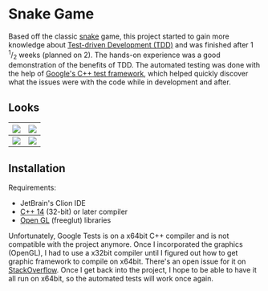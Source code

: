# Snake Game
Based off the classic [snake][wiki-snake] game, this project started to gain more knowledge about [Test-driven Development (TDD)][wiki-TDD] and was finished after 1 <sup>1</sup>/<sub>2</sub> weeks (planned on 2). The hands-on experience was a good demonstration of the benefits of TDD. The automated testing was done with the help of [Google's C++ test framework][wiki-google-tests], which helped quickly discover what the issues were with the code while in development and after.
## Looks
|![][start]|![][long]|
|:--------:|:--------:|
|![][small]|![][game-over]|
## Installation
Requirements:
- JetBrain's Clion IDE
- [C++ 14][MinGW-download-page] (32-bit) or later compiler
- [Open GL][freeglut-3.0.0] (freeglut) libraries

Unfortunately, Google Tests is on a x64bit C++ compiler and is not compatible with the project anymore. Once I incorporated the graphics (OpenGL), I had to use a x32bit compiler until I figured out how to get graphic framework to compile on x64bit. There's an open issue for it on [StackOverflow][stackoverflow-question]. Once I get back into the project, I hope to be able to have it all run on x64bit, so the automated tests will work once again.

[wiki-google-tests]: https://developer.ibm.com/technologies/systems/articles/au-googletestingframework/
[wiki-TDD]: https://www.agilealliance.org/glossary/tdd/
[wiki-snake]: https://en.wikipedia.org/wiki/Snake_(video_game_genre)

[start]: ./Docs/Snake-start.jpg
[small]: ./Docs/Snake-small.jpg
[long]: ./Docs/Snake-long.jpg
[game-over]: ./Docs/Snake-game-over.jpg

[MinGW-download-page]: https://osdn.net/projects/mingw/releases/
[freeglut-3.0.0]: https://www.transmissionzero.co.uk/software/freeglut-devel/
[stackoverflow-question]: https://stackoverflow.com/questions/63458637/how-can-i-have-freeglut-3-2-1-and-glew-2-1-0-run-on-mingw-w64